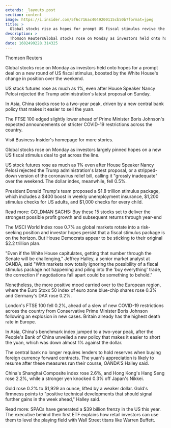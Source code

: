 ```yaml
--- 
extends: _layouts.post 
section: content 
image: https://i.insider.com/5f6c716ac4049200115cb50b?format=jpeg 
title: > 
  Global stocks rise as hopes for prompt US fiscal stimulus revive the 'buy everything' trade 
description: > 
  Thomson ReutersGlobal stocks rose on Monday as investors held onto hopes for a prompt deal on a new round of US fiscal stimulus, boosted by the White House's change in position over the weekend.In Asia, China stocks rose to a two-year peak, driven by a new central bank policy that makes it easier to sell the yuan.Global stocks rose on Monday as investors largely pinned hopes on a new US fiscal stimulus deal to get across the line.President Donald Trump's team proposed a $1.8 trillion stimulus package, which includes a $400 boost in weekly unemployment insurance, $1,200 stimulus checks for US adults, and $1,000 checks for every child.China's Shanghai Composite index rose 2.6%, and Hong Kong's Hang Seng rose 2.2%, while a stronger yen knocked 0.3% off Japan's Nikkei. 
date: 1602499228.314325 
--- 
```

Thomson Reuters

Global stocks rose on Monday as investors held onto hopes for a prompt deal on a new round of US fiscal stimulus, boosted by the White House's change in position over the weekend.

US stock futures rose as much as 1%, even after House Speaker Nancy Pelosi rejected the Trump administration's latest proposal on Sunday.

In Asia, China stocks rose to a two-year peak, driven by a new central bank policy that makes it easier to sell the yuan.

The FTSE 100 edged slightly lower ahead of Prime Minister Boris Johnson's expected announcements on stricter COVID-19 restrictions across the country.

Visit Business Insider's homepage for more stories.

Global stocks rose on Monday as investors largely pinned hopes on a new US fiscal stimulus deal to get across the line.

US stock futures rose as much as 1% even after House Speaker Nancy Pelosi rejected the Trump administration's latest proposal, or a stripped-down version of the coronavirus relief bill, calling it "grossly inadequate" over the weekend. The dollar index, meanwhile, fell 0.5%.

President Donald Trump's team proposed a $1.8 trillion stimulus package, which includes a $400 boost in weekly unemployment insurance, $1,200 stimulus checks for US adults, and $1,000 checks for every child.

Read more: GOLDMAN SACHS: Buy these 15 stocks set to deliver the strongest possible profit growth and subsequent returns through year-end

The MSCI World Index rose 0.7% as global markets rotate into a risk-seeking position and investor hopes persist that a fiscal stimulus package is on the horizon. But House Democrats appear to be sticking to their original $2.2 trillion plan.

"Even if the White House capitulates, getting that number through the Senate will be challenging," Jeffrey Halley, a senior market analyst at OANDA, said "With markets now totally ignoring the possibility of a fiscal stimulus package not happening and piling into the 'buy everything' trade, the correction if negotiations fall apart could be something to behold."

Nonetheless, the more positive mood carried over to the European region, where the Euro Stoxx 50 index of euro zone blue-chip shares rose 0.3% and Germany's DAX rose 0.2%.

London's FTSE 100 fell 0.2%, ahead of a slew of new COVID-19 restrictions across the country from Conservative Prime Minister Boris Johnson following an explosion in new cases. Britain already has the highest death rate in Europe.

In Asia, China's benchmark index jumped to a two-year peak, after the People's Bank of China unveiled a new policy that makes it easier to short the yuan, which was down almost 1% against the dollar.

The central bank no longer requires lenders to hold reserves when buying foreign currency forward contracts. The yuan's appreciation is likely to resume after these measures run their course, OANDA'S Halley said.

China's Shanghai Composite index rose 2.6%, and Hong Kong's Hang Seng rose 2.2%, while a stronger yen knocked 0.3% off Japan's Nikkei.

Gold rose 0.2% to $1,929 an ounce, lifted by a weaker dollar. Gold's firmness points to "positive technical developments that should signal further gains in the week ahead," Halley said.

Read more: SPACs have generated a $39 billion frenzy in the US this year. The executive behind their first ETF explains how retail investors can use them to level the playing field with Wall Street titans like Warren Buffett.